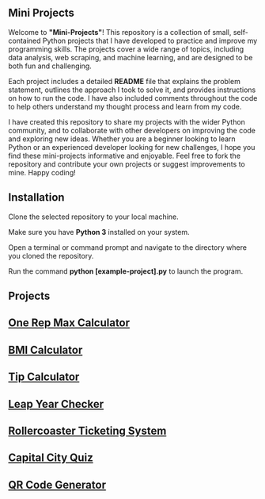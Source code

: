 ## Mini Projects
Welcome to **"Mini-Projects"**! This repository is a collection of small, self-contained Python projects that I have developed to practice and improve my programming skills. The projects cover a wide range of topics, including data analysis, web scraping, and machine learning, and are designed to be both fun and challenging.

Each project includes a detailed **README** file that explains the problem statement, outlines the approach I took to solve it, and provides instructions on how to run the code. I have also included comments throughout the code to help others understand my thought process and learn from my code.

I have created this repository to share my projects with the wider Python community, and to collaborate with other developers on improving the code and exploring new ideas. Whether you are a beginner looking to learn Python or an experienced developer looking for new challenges, I hope you find these mini-projects informative and enjoyable. Feel free to fork the repository and contribute your own projects or suggest improvements to mine. Happy coding!


## Installation

Clone the selected repository to your local machine.

Make sure you have **Python 3** installed on your system.

Open a terminal or command prompt and navigate to the directory where you cloned the repository.

Run the command **python [example-project].py** to launch the program.

## Projects

## [One Rep Max Calculator](./max-lifts)
## [BMI Calculator](./bmi)
## [Tip Calculator](./tip-calculator)
## [Leap Year Checker](./leap)
## [Rollercoaster Ticketing System](./rollercoaster)
## [Capital City Quiz](./capitals)
## [QR Code Generator](./qr-code)
